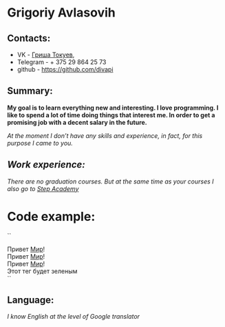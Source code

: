 # Grigoriy Avlasovih

## Contacts: 
* VK - [Гриша Токуев](https://vk.com/g.avlasovich), 
* Telegram -  + 375 29 864 25 73 
* github - https://github.com/divapi

## Summary: 

**My goal is to learn everything new and interesting. I love programming. I like to spend a lot of time doing things that interest me. In order to get a promising job with a decent salary in the future.**

_At the moment I don’t have any skills and experience, in fact, for this purpose I came to you._ 

## _Work experience:_ 
_There are no graduation courses. But at the same time as your courses I also go to [Step Academy](https://itstep.by/)_

# Code example: 

`` <!DOCTYPE htmk>
<html>
	<head>
		<meta charset="UTF-8"/>
		<title>Моя первая страничка! УЛЯЛЯ</title>
		<link href="styte.css" rel="stylesheet" type="text/css">
	</head>
	<body>
	Привет <a href="https://www.youtube.com">Мир</a>!<br/>
	Привет <a id="sis" href="https://www.youtube.com">Мир</a>!<br/>
	Привет <a href="https://www.youtube.com">Мир</a>!<br/>
		<div>Этот тег будет зеленым </div>
	</body>
</html>
``


## Language: 

_I know English at the level of Google translator_ 